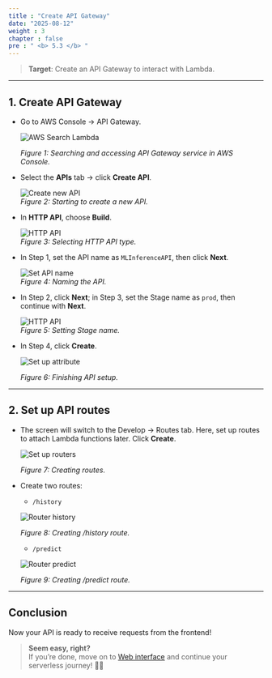 ```yaml
---
title : "Create API Gateway"
date: "2025-08-12"
weight : 3
chapter : false
pre : " <b> 5.3 </b> "
---
```


> **Target**: Create an API Gateway to interact with Lambda.

---

## 1. Create API Gateway

- Go to AWS Console → API Gateway.

    ![AWS Search Lambda](/Workshop/images/5.lambda-api-setup/5.3.create-api-gateway/create-api-gateway-1.png)  

    *Figure 1: Searching and accessing API Gateway service in AWS Console.*

- Select the **APIs** tab → click **Create API**. 

    ![Create new API](/Workshop/images/5.lambda-api-setup/5.3.create-api-gateway/create-api-gateway-2.png)  
    *Figure 2: Starting to create a new API.*

- In **HTTP API**, choose  **Build**.

    ![HTTP API](/Workshop/images/5.lambda-api-setup/5.3.create-api-gateway/create-api-gateway-3.png)  
    *Figure 3: Selecting HTTP API type.*

- In Step 1, set the API name as `MLInferenceAPI`, then click **Next**.

    ![Set API name](/Workshop/images/5.lambda-api-setup/5.3.create-api-gateway/create-api-gateway-4.png)  
    *Figure 4: Naming the API.*

- In Step 2, click **Next**; in Step 3, set the Stage name as `prod`, then continue with **Next**.

    ![HTTP API](/Workshop/images/5.lambda-api-setup/5.3.create-api-gateway/create-api-gateway-5.png)  
    *Figure 5: Setting Stage name.*

- In Step 4, click **Create**.

    ![Set up attribute](/Workshop/images/5.lambda-api-setup/5.3.create-api-gateway/create-api-gateway-6.png)  

    *Figure 6: Finishing API setup.*

---

## 2. Set up API routes

- The screen will switch to the Develop → Routes tab. Here, set up routes to attach Lambda functions later. Click **Create**.

    ![Set up routers](/Workshop/images/5.lambda-api-setup/5.3.create-api-gateway/create-api-gateway-7.png)  

    *Figure 7: Creating routes.*

- Create two routes:
    - `/history`

    ![Router history](/Workshop/images/5.lambda-api-setup/5.3.create-api-gateway/create-api-gateway-8.png)  

    *Figure 8: Creating /history route.*

    -  `/predict`

    ![Router predict](/Workshop/images/5.lambda-api-setup/5.3.create-api-gateway/create-api-gateway-9.png)  

    *Figure 9: Creating /predict route.*

---

## Conclusion 

Now your API is ready to receive requests from the frontend!

> **Seem easy, right?**  
> If you’re done, move on to [Web interface](/6-web-interface) and continue your serverless journey! 🚀✨